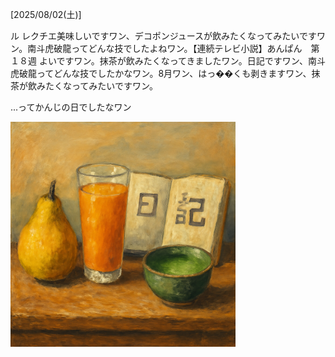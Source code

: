 [2025/08/02(土)]

ル レクチエ美味しいですワン、デコポンジュースが飲みたくなってみたいですワン。南斗虎破龍ってどんな技でしたよねワン。【連続テレビ小説】あんぱん　第１８週 よいですワン。抹茶が飲みたくなってきましたワン。日記ですワン、南斗虎破龍ってどんな技でしたかなワン。8月ワン、はっ��くも剥きますワン、抹茶が飲みたくなってみたいですワン。

...ってかんじの日でしたなワン

<img width="360px" src="image.png">